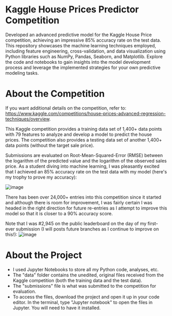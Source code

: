 # Kaggle House Prices Predictor Competition

Developed an advanced predictive model for the Kaggle House Price competition, achieving an impressive 85% accuracy rate on the test data. This repository showcases the machine learning techniques employed, including feature engineering, cross-validation, and data visualization using Python libraries such as NumPy, Pandas, Seaborn, and Matplotlib. Explore the code and notebooks to gain insights into the model development process and leverage the implemented strategies for your own predictive modeling tasks.

# About the Competition

If you want additional details on the competition, refer to: https://www.kaggle.com/competitions/house-prices-advanced-regression-techniques/overview.

This Kaggle competition provides a training data set of 1,400+ data points with 79 features to analyze and develop a model to predict the house prices. The competition also provides a testing data set of another 1,400+ data points (without the target sale price).

Submissions are evaluated on Root-Mean-Squared-Error (RMSE) between the logarithm of the predicted value and the logarithm of the observed sales price. As a student diving into machine learning, I was pleasantly excited that I achieved an 85% accuracy rate on the test data with my model (here's my trophy to prove my accuracy):

![image](https://github.com/emrdeng/kaggle_house_price/assets/129260955/4d663c78-4f3d-436a-8ef2-894b0c95b06a)

There has been over 24,000+ entries into this competition since it started and although there is room for improvement, I was fairly certain I was headed in the right direction for future re-entries as I attempt to improve this model so that it is closer to a 90% accuracy score.

Note that I was #2,945 on the public leaderboard on the day of my first-ever submission (I will posts future branches as I continue to improve on this!):
![image](https://github.com/emrdeng/kaggle_house_price/assets/129260955/c5514f2a-fd9a-4f14-9391-829717e09280)

# About the Project

- I used Jupyter Notebooks to store all my Python code, analyses, etc.
- The "data" folder contains the unedited, original files received from the Kaggle competition (both the training data and the test data).
- The "submissions" file is what was submitted to the competition for evaluation.
- To access the files, download the project and open it up in your code editor. In the terminal, type "Jupyter notebook" to open the files in Jupyter. You will need to have it installed.
